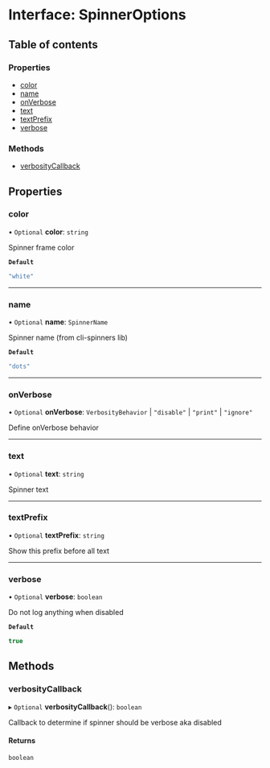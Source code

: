 # Interface: SpinnerOptions

## Table of contents

### Properties

- [color](SpinnerOptions.md#color)
- [name](SpinnerOptions.md#name)
- [onVerbose](SpinnerOptions.md#onverbose)
- [text](SpinnerOptions.md#text)
- [textPrefix](SpinnerOptions.md#textprefix)
- [verbose](SpinnerOptions.md#verbose)

### Methods

- [verbosityCallback](SpinnerOptions.md#verbositycallback)

## Properties

### color

• `Optional` **color**: `string`

Spinner frame color

**`Default`**

```ts
"white"
```

___

### name

• `Optional` **name**: `SpinnerName`

Spinner name (from cli-spinners lib)

**`Default`**

```ts
"dots"
```

___

### onVerbose

• `Optional` **onVerbose**: `VerbosityBehavior` \| ``"disable"`` \| ``"print"`` \| ``"ignore"``

Define onVerbose behavior

___

### text

• `Optional` **text**: `string`

Spinner text

___

### textPrefix

• `Optional` **textPrefix**: `string`

Show this prefix before all text

___

### verbose

• `Optional` **verbose**: `boolean`

Do not log anything when disabled

**`Default`**

```ts
true
```

## Methods

### verbosityCallback

▸ `Optional` **verbosityCallback**(): `boolean`

Callback to determine if spinner should be verbose aka disabled

#### Returns

`boolean`
